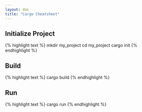 ```yaml
---
layout: doc
title: "Cargo Cheatsheet"
---
```


## Initialize Project

{% highlight text %}
mkdir my_project
cd my_project
cargo init
{% endhighlight %}

## Build

{% highlight text %}
cargo build
{% endhighlight %}

## Run

{% highlight text %}
cargo run
{% endhighlight %}
